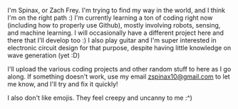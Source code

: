 I'm Spinax, or Zach Frey. I'm trying to find my way in the world, and I think I'm on the right path :)
I'm currently learning a ton of coding right now (including how to properly use Github), mostly involving robots, sensing, and machine learning. I will occasionally 
have a different project here and there that I'll develop too :) I also play guitar and I'm super interested in electronic circuit design for that purpose, despite having
little knowledge on wave generation (yet :D)

I'll upload the various coding projects and other random stuff to here as I go along. If something doesn't work, use my email zspinax10@gmail.com to let me know, and 
I'll try and fix it quickly!

I also don't like emojis. They feel creepy and uncanny to me :^)
